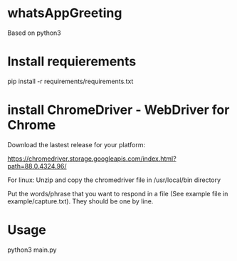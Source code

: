 # whatsAppGreeting

Based on python3

# Install requierements

pip install -r requirements/requirements.txt

# install ChromeDriver - WebDriver for Chrome

Download the lastest release for your platform:

https://chromedriver.storage.googleapis.com/index.html?path=88.0.4324.96/

For linux: Unzip and copy the chromedriver file in /usr/local/bin directory

Put the words/phrase that you want to respond in a file (See example file in example/capture.txt). They should be one by line.

# Usage

python3 main.py